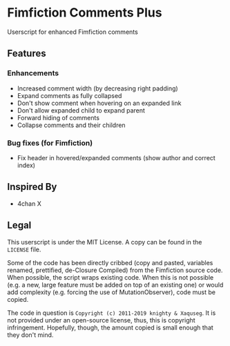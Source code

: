# Fimfiction Comments Plus
Userscript for enhanced Fimfiction comments

## Features

### Enhancements
* Increased comment width (by decreasing right padding)
* Expand comments as fully collapsed
* Don't show comment when hovering on an expanded link
* Don't allow expanded child to expand parent
* Forward hiding of comments
* Collapse comments and their children

### Bug fixes (for Fimfiction)
* Fix header in hovered/expanded comments (show author and correct index)

## Inspired By

* 4chan X

## Legal

This userscript is under the MIT License. A copy can be found in the `LICENSE` file.

Some of the code has been directly cribbed (copy and pasted, variables renamed, prettified, de-Closure Compiled) from the Fimfiction source code. When possible, the script wraps existing code. When this is not possible (e.g. a new, large feature must be added on top of an existing one) or would add complexity (e.g. forcing the use of MutationObserver), code must be copied.

The code in question is `Copyright (c) 2011-2019 knighty & Xaquseg`. It is not provided under an open-source license, thus, this is copyright infringement. Hopefully, though, the amount copied is small enough that they don't mind.
